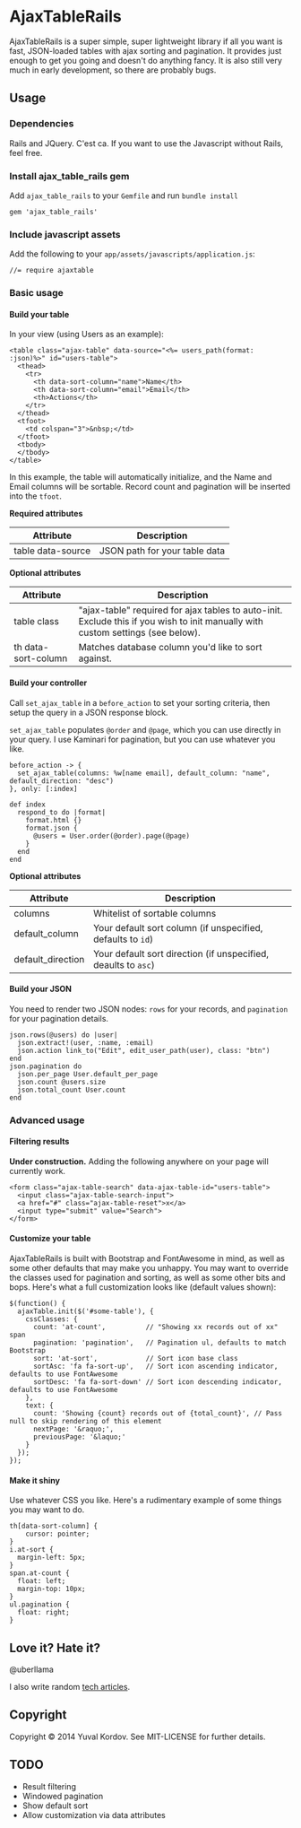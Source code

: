 # AjaxTableRails

AjaxTableRails is a super simple, super lightweight library if all you want is fast, JSON-loaded tables with ajax sorting and pagination. It provides just enough to get you going and doesn't do anything fancy. It is also still very much in early development, so there are probably bugs.

## Usage

### Dependencies

Rails and JQuery. C'est ca. If you want to use the Javascript without Rails, feel free.

### Install ajax_table_rails gem

Add `ajax_table_rails` to your `Gemfile` and run `bundle install`

````
gem 'ajax_table_rails'
````

### Include javascript assets

Add the following to your `app/assets/javascripts/application.js`:

````
//= require ajaxtable
````

### Basic usage

#### Build your table

In your view (using Users as an example):

````
<table class="ajax-table" data-source="<%= users_path(format: :json)%>" id="users-table">
  <thead>
    <tr>
      <th data-sort-column="name">Name</th>
      <th data-sort-column="email">Email</th>
      <th>Actions</th>
    </tr>
  </thead>
  <tfoot>
    <td colspan="3">&nbsp;</td>
  </tfoot>
  <tbody>
  </tbody>
</table>
````

In this example, the table will automatically initialize, and the Name and Email columns will be sortable. Record count and pagination will be inserted into the `tfoot`.

**Required attributes**

| Attribute | Description |
| --------- | ----------- |
| table data-source | JSON path for your table data |

**Optional attributes**

| Attribute | Description |
| --------- | ----------- |
| table class | "ajax-table" required for ajax tables to auto-init. Exclude this if you wish to init manually with custom settings (see below). |
| th data-sort-column | Matches database column you'd like to sort against. |

#### Build your controller

Call `set_ajax_table` in a `before_action` to set your sorting criteria, then setup the query in a JSON response block.

`set_ajax_table` populates `@order` and `@page`, which you can use directly in your query. I use Kaminari for pagination, but you can use whatever you like.

````
before_action -> {
  set_ajax_table(columns: %w[name email], default_column: "name", default_direction: "desc")
}, only: [:index]

def index
  respond_to do |format|
    format.html {}
    format.json {
      @users = User.order(@order).page(@page)
    }
  end
end
````

**Optional attributes**

| Attribute | Description |
| --------- | ----------- |
| columns | Whitelist of sortable columns |
| default_column | Your default sort column (if unspecified, defaults to `id`) |
| default_direction | Your default sort direction (if unspecified, deaults to `asc`) |

#### Build your JSON

You need to render two JSON nodes: `rows` for your records, and `pagination` for your pagination details.

````
json.rows(@users) do |user|
  json.extract!(user, :name, :email)
  json.action link_to("Edit", edit_user_path(user), class: "btn")
end
json.pagination do
  json.per_page User.default_per_page
  json.count @users.size
  json.total_count User.count
end
````

### Advanced usage

#### Filtering results

**Under construction.** Adding the following anywhere on your page will currently work.

````
<form class="ajax-table-search" data-ajax-table-id="users-table">
  <input class="ajax-table-search-input">
  <a href="#" class="ajax-table-reset">x</a>
  <input type="submit" value="Search">
</form>
````

#### Customize your table

AjaxTableRails is built with Bootstrap and FontAwesome in mind, as well as some other defaults that may make you unhappy. You may want to override the classes used for pagination and sorting, as well as some other bits and bops. Here's what a full customization looks like (default values shown):

````
$(function() {
  ajaxTable.init($('#some-table'), {
    cssClasses: {
      count: 'at-count',          // "Showing xx records out of xx" span
      pagination: 'pagination',   // Pagination ul, defaults to match Bootstrap
      sort: 'at-sort',            // Sort icon base class
      sortAsc: 'fa fa-sort-up',   // Sort icon ascending indicator, defaults to use FontAwesome
      sortDesc: 'fa fa-sort-down' // Sort icon descending indicator, defaults to use FontAwesome
    },
    text: {
      count: 'Showing {count} records out of {total_count}', // Pass null to skip rendering of this element
      nextPage: '&raquo;',
      previousPage: '&laquo;'
    }
  });
});
````

#### Make it shiny

Use whatever CSS you like. Here's a rudimentary example of some things you may want to do.

````
th[data-sort-column] {
	cursor: pointer;
}
i.at-sort {
  margin-left: 5px;
}
span.at-count {
  float: left;
  margin-top: 10px;
}
ul.pagination {
  float: right;
}
````

## Love it? Hate it?

@uberllama

I also write random [tech articles](http://blog.littleblimp.com).

## Copyright

Copyright &copy; 2014 Yuval Kordov. See MIT-LICENSE for further details.

## TODO

* Result filtering
* Windowed pagination
* Show default sort
* Allow customization via data attributes
